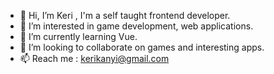 - 👋 Hi, I’m Keri , I'm a self taught frontend developer.
- 👀 I’m interested in game development, web applications. 
- 🌱 I’m currently learning Vue.
- 💞️ I’m looking to collaborate on games and interesting apps.
- 📫 Reach me : kerikanyi@gmail.com 

<!---
Keri96/Keri96 is a ✨ special ✨ repository because its `README.md` (this file) appears on your GitHub profile.
You can click the Preview link to take a look at your changes.
--->
